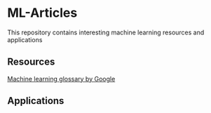 # ML-Articles
This repository contains interesting machine learning resources and applications

## Resources
[Machine learning glossary by Google](https://developers.google.com/machine-learning/glossary/)


## Applications
